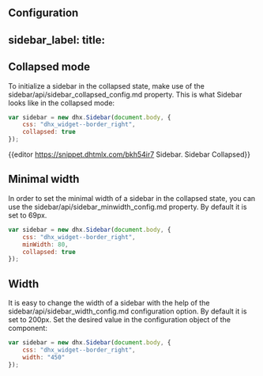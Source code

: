 Configuration
---
sidebar_label: 
title: 
---          

Collapsed mode
---------------

To initialize a sidebar in the collapsed state, make use of the sidebar/api/sidebar_collapsed_config.md property. This is what Sidebar looks like in the collapsed mode:

~~~js
var sidebar = new dhx.Sidebar(document.body, {
	css: "dhx_widget--border_right",
	collapsed: true
});
~~~

{{editor	https://snippet.dhtmlx.com/bkh54ir7	Sidebar. Sidebar Collapsed}}


Minimal width 
--------------

In order to set the minimal width of a sidebar in the collapsed state, you can use the sidebar/api/sidebar_minwidth_config.md property. By default it is set to 69px. 

~~~js
var sidebar = new dhx.Sidebar(document.body, {
    css: "dhx_widget--border_right",
    minWidth: 80,
    collapsed: true
});
~~~

Width 
----------

It is easy to change the width of a sidebar with the help of the sidebar/api/sidebar_width_config.md configuration option. By default it is set to 200px. Set the desired value in the configuration object of the component:

~~~js
var sidebar = new dhx.Sidebar(document.body, {
    css: "dhx_widget--border_right",
    width: "450"
});
~~~





